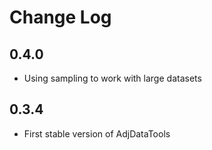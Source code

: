 # Change Log

## 0.4.0
* Using sampling to work with large datasets

## 0.3.4
* First stable version of AdjDataTools 
